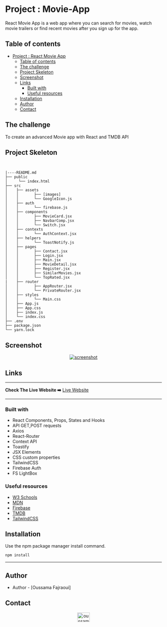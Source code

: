 # Project : Movie-App

React Movie App is a web app where you can search for movies, watch movie trailers or find recent movies after you sign up for the app.

## Table of contents

- [Project : React Movie App](#project--react-movie-app)
  - [Table of contents](#table-of-contents)
  - [The challenge](#the-challenge)
  - [Project Skeleton](#project-skeleton)
  - [Screenshot](#screenshot)
  - [Links](#links)
    - [Built with](#built-with)
    - [Useful resources](#useful-resources)
  - [Installation](#installation)
  - [Author](#author)
  - [Contact](#contact)

## The challenge

To create an advanced Movie app with React and TMDB API

## Project Skeleton

```


|----README.md
├── public
│     └── index.html
├── src
│    ├── assets
│    │       ├── [images]
│    │       └── GoogleIcon.js
│    ├── auth
│    │       └── firebase.js
│    ├── components
│    │       ├── MovieCard.jsx
│    │       ├── NavbarComp.jsx
│    │       └── Switch.jsx
│    ├── contexts
│    │       └── AuthContext.jsx
│    ├── helpers
│    │       └── ToastNotify.js
│    ├── pages
│    │       ├── Contact.jsx
│    │       ├── Login.jsx
│    │       ├── Main.jsx
│    │       ├── MovieDetail.jsx
│    │       ├── Register.jsx
│    │       ├── SimilarMovies.jsx
│    │       └── TopRated.jsx
|    ├── router
│    │       ├── AppRouter.jsx
│    │       └── PrivateRouter.jsx
│    ├── styles
│    │       └── Main.css
│    ├── App.js
│    ├── App.css
│    ├── index.js
│    └── index.css
├── .env
├── package.json
└── yarn.lock
```

## Screenshot

<p align="center">
<a href="https://oussama-fajraoui.github.io/Movie-App/"><img src="https://im5.ezgif.com/tmp/ezgif-5-b0d468f542.gif" alt="screenshot"></a>
</p>

## Links

<hr>
<b>Check The Live Website ➡️</b> <a href="https://oussama-fajraoui.github.io/Movie-App/">Live Website</a>
<hr>

### Built with

- React Components, Props, States and Hooks
- API GET,POST requests
- Axios
- React-Router
- Context API
- Toastify
- JSX Elements
- CSS custom properties
- TailwindCSS
- Firebase Auth
- FS LightBox

### Useful resources

- [W3 Schools](https://www.w3schools.com/)
- [MDN](https://developer.mozilla.org/en-US/)
- [Firebase](https://firebase.google.com/)
- [TMDB](https://www.themoviedb.org/)
- [TailwindCSS](https://tailwindcss.com/)

## Installation

Use the npm package manager install command.

```bash
npm install
```

---

## Author

- Author - [Oussama Fajraoui]

## Contact

<p align="center">
<a href="https://www.linkedin.com/in/oussama-fajraoui%E2%9C%94-59436b22b/" target="blank"><img align="center" src="https://raw.githubusercontent.com/rahuldkjain/github-profile-readme-generator/master/src/images/icons/Social/linked-in-alt.svg" alt="oussama-fajraoui" height="30" width="40" /></a>
</p>
